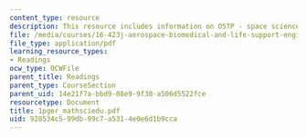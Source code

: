 ```yaml
---
content_type: resource
description: This resource includes information on OSTP - space science and exploration.
file: /media/courses/16-423j-aerospace-biomedical-and-life-support-engineering-spring-2006/928534c599db99c7a5314e0e6d1b9cca_1pger_mathsciedu.pdf
file_type: application/pdf
learning_resource_types:
- Readings
ocw_type: OCWFile
parent_title: Readings
parent_type: CourseSection
parent_uid: 14e21f7a-bbd9-08e9-9f30-a506d5522fce
resourcetype: Document
title: 1pger_mathsciedu.pdf
uid: 928534c5-99db-99c7-a531-4e0e6d1b9cca
---
```

